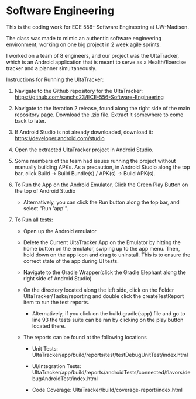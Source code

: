 # Software Engineering

This is the coding work for ECE 556- Software Engineering at UW-Madison.

The class was made to mimic an authentic software engineering environment, working on one big project in 2 week agile sprints.

I worked on a team of 8 engineers, and our project was the UltaTracker, which is an Android application that is meant to serve as a Health/Exercise tracker and a planner simultaneously.  
 
Instructions for Running the UltaTracker:

1. Navigate to the Github repository for the UltaTracker: https://github.com/sanchc23/ECE-556-Software-Engineering

2. Navigate to the Iteration 2 release, found along the right side of the main repository page.  Download the .zip file.  Extract it somewhere to come back to later.

3. If Android Studio is not already downloaded, download it: https://developer.android.com/studio

4. Open the extracted UltaTracker project in Android Studio.  

5. Some members of the team had issues running the project without manually building APKs.  As a precaution, in Android Studio along the top bar, click Build -> Build Bundle(s) / APK(s) -> Build APK(s).

6. To Run the App on the Android Emulator, Click the Green Play Button on the top of Android Studio
	- Alternatively, you can click the Run button along the top bar, and select "Run 'app'".

7. To Run all tests:

	- Open up the Android emulator
	
	- Delete the Current UltaTracker App on the Emulator by hitting the home button on the emulator, swiping up to the app menu. Then, hold down on the app icon and drag to uninstall. 
	  This is to ensure the correct state of the app during UI tests. 
	
	- Navigate to the Gradle Wrapper(click the Gradle Elephant along the right side of Android Studio)
	
	- On the directory located along the left side, click on the Folder UltaTracker/Tasks/reporting and double click the createTestReport item to run the test reports.
		
		- Alternatively, if you click on the build.gradle(:app) file and go to line 93 the tests suite can be ran by clicking on the play button located there.
		
	- The reports can be found at the following locations
		
		- Unit Tests: UltaTracker/app/build/reports/test/testDebugUnitTest/index.html
		
		- UI/Integration Tests: UltaTracker/app/build/reports/androidTests/connected/flavors/debugAndroidTest/index.html
				
		- Code Coverage: UltaTracker/build/coverage-report/index.html